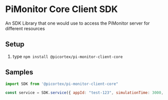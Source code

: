 # PiMonitor Core Client SDK

An SDK Library that one would use to access the PiMonitor server for different resources

## Setup

1. type `npm install @picortex/pi-monitor-client-core`

## Samples

```javascript
import SDK from '@picortex/pi-monitor-client-core"

const service = SDK.service({ appId: "test-123", simulationTime: 3000, disableViewModelLogs: false })
```